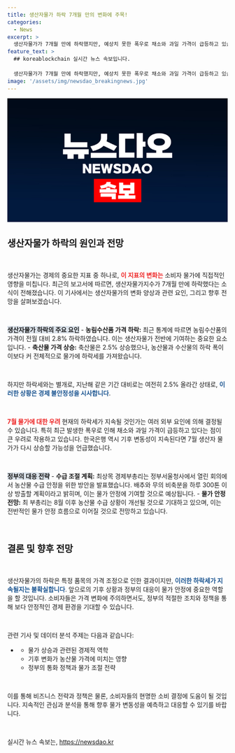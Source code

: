```yaml
---
title: 생산자물가 하락 7개월 만의 변화에 주목!
categories:
  - News
excerpt: >
  생산자물가가 7개월 만에 하락했지만, 예상치 못한 폭우로 채소와 과일 가격이 급등하고 있습니다. 경제부총리는 물가가 다시 오를 가능성을 경고하며 긴급 대책을 마련했습니다. 클릭해 자세한 내용을 확인하세요!
feature_text: >
  ## koreablockchain 실시간 뉴스 속보입니다.

  생산자물가가 7개월 만에 하락했지만, 예상치 못한 폭우로 채소와 과일 가격이 급등하고 있습니다. 경제부총리는 물가가 다시 오를 가능성을 경고하며 긴급 대책을 마련했습니다. 클릭해 자세한 내용을 확인하세요!
image: '/assets/img/newsdao_breakingnews.jpg'
---
```


<p><img src="/assets/img/newsdao_breakingnews.jpg" alt="koreablockchain 속보" /></p>

<h2 data-ke-size="size26">생산자물가 하락의 원인과 전망</h2>

<p data-ke-size="size16">&nbsp;</p> 

<p>생산자물가는 경제의 중요한 지표 중 하나로, <b><span style="color: #ee2323;">이 지표의 변화는</span></b> 소비자 물가에 직접적인 영향을 미칩니다. 최근의 보고서에 따르면, 생산자물가지수가 7개월 만에 하락했다는 소식이 전해졌습니다. 이 기사에서는 생산자물가의 변화 양상과 관련 요인, 그리고 향후 전망을 살펴보겠습니다.</p>

<p data-ke-size="size16">&nbsp;</p>

<p><b><span style="background-color: #21538527;">생산자물가 하락의 주요 요인</span></b>
- <b>농림수산품 가격 하락:</b> 최근 통계에 따르면 농림수산품의 가격이 전월 대비 2.8% 하락하였습니다. 이는 생산자물가 전반에 기여하는 중요한 요소입니다.
- <b>축산물 가격 상승:</b> 축산물은 2.5% 상승했으나, 농산물과 수산물의 하락 폭이 이보다 커 전체적으로 물가에 하락세를 가져왔습니다. </p>

<p data-ke-size="size16">&nbsp;</p>

<p>하지만 하락세와는 별개로, 지난해 같은 기간 대비로는 여전히 2.5% 올라간 상태로, <b><span style="color: #1a5490;">이러한 상황은 경제 불안정성을 시사합니다</span></b>. </p>

<p data-ke-size="size16">&nbsp;</p> 

<p><b><span style="color: #ee2323;">7월 물가에 대한 우려</span></b>
현재의 하락세가 지속될 것인가는 여러 외부 요인에 의해 결정될 수 있습니다. 특히 최근 발생한 폭우로 인해 채소와 과일 가격이 급등하고 있다는 점이 큰 우려로 작용하고 있습니다. 한국은행 역시 기후 변동성이 지속된다면 7월 생산자 물가가 다시 상승할 가능성을 언급했습니다.</p>

<p data-ke-size="size16">&nbsp;</p>

<p><b><span style="background-color: #21538527;">정부의 대응 전략</span></b> 
- <b>수급 조절 계획:</b> 최상목 경제부총리는 정부서울청사에서 열린 회의에서 농산물 수급 안정을 위한 방안을 발표했습니다. 배추와 무의 비축분을 하루 300톤 이상 방출할 계획이라고 밝히며, 이는 물가 안정에 기여할 것으로 예상됩니다. 
- <b>물가 안정 전망:</b> 최 부총리는 8월 이후 농산물 수급 상황이 개선될 것으로 기대하고 있으며, 이는 전반적인 물가 안정 흐름으로 이어질 것으로 전망하고 있습니다.</p>

<p data-ke-size="size16">&nbsp;</p> 

<h2 data-ke-size="size26">결론 및 향후 전망</h2>

<p data-ke-size="size16">&nbsp;</p>

<p>생산자물가의 하락은 특정 품목의 가격 조정으로 인한 결과이지만, <b><span style="color: #1a5490;">이러한 하락세가 지속될지는 불확실합니다</span></b>. 앞으로의 기후 상황과 정부의 대응이 물가 안정에 중요한 역할을 할 것입니다. 소비자들은 가격 변화에 주의하면서도, 정부의 적절한 조치와 정책을 통해 보다 안정적인 경제 환경을 기대할 수 있습니다.</p>

<p data-ke-size="size16">&nbsp;</p> 

<p>관련 기사 및 데이터 분석 주제는 다음과 같습니다:</p>

<ul>
<li><ul>
<li>물가 상승과 관련된 경제적 역학</li>
<li>기후 변화가 농산물 가격에 미치는 영향</li>
<li>정부의 통화 정책과 물가 조절 전략</li>
</ul></li>

<p></ul></p>

<p data-ke-size="size16">&nbsp;</p>

<p>이를 통해 비즈니스 전략과 정책은 물론, 소비자들의 현명한 소비 결정에 도움이 될 것입니다. 지속적인 관심과 분석을 통해 향후 물가 변동성을 예측하고 대응할 수 있기를 바랍니다. </p>

<p data-ke-size="size16">&nbsp;</p> 
실시간 뉴스 속보는, <a href="https://newsdao.kr" rel="dofollow">https://newsdao.kr</a>


